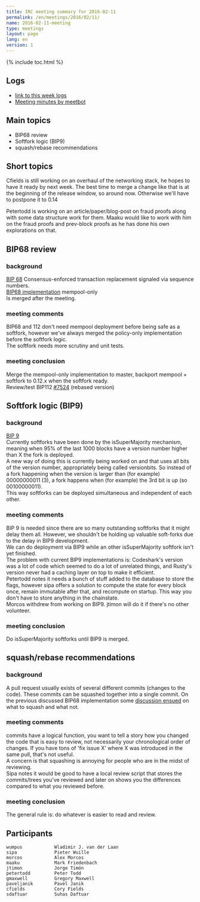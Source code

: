 ```yaml
---
title: IRC meeting summary for 2016-02-11
permalink: /en/meetings/2016/02/11/
name: 2016-02-11-meeting
type: meetings
layout: page
lang: en
version: 1
---
```

{% include toc.html %}

## Logs

- [link to this week logs](http://bitcoinstats.com/irc/bitcoin-dev/logs/2016/02/11#l1455217245.0)  
- [Meeting minutes by meetbot](http://www.erisian.com.au/meetbot/bitcoin-dev/2016/bitcoin-dev.2016-02-11-19.00.html) 

## Main topics 

- BIP68 review  
- Softfork logic (BIP9)  
- squash/rebase recommendations

## Short topics

Cfields is still working on an overhaul of the networking stack, he hopes to have it ready by next week. The best time to merge a change like that is at the beginning of the release window, so around now. Otherwise we'll have to postpone it to 0.14

Petertodd is working on an article/paper/blog-post on fraud proofs along with some data structure work for them. Maaku would like to work with him on the fraud proofs and prev-block proofs as he has done his own explorations on that.

## BIP68 review

### background

[BIP 68](https://github.com/bitcoin/bips/blob/master/bip-0068.mediawiki)  Consensus-enforced transaction replacement signaled via sequence numbers.  
[BIP68 implementation](https://github.com/bitcoin/bitcoin/pull/7184) mempool-only    
Is merged after the meeting.

### meeting comments

BIP68 and 112 don't need mempool deployment before being safe as a softfork, however we've always merged the policy-only implementation before the softfork logic.  
The softfork needs more scrutiny and unit tests. 

### meeting conclusion

Merge the mempool-only implementation to master, backport mempool + softfork to 0.12.x when the softfork ready.  
Review/test BIP112 [#7524](https://github.com/bitcoin/bitcoin/pull/7524) (rebased version)

## Softfork logic (BIP9)

### background

[BIP 9](https://github.com/bitcoin/bips/blob/master/bip-0009.mediawiki)  
Currently softforks have been done by the isSuperMajority mechanism, meaning when 95% of the last 1000 blocks have a version number higher than X the fork is deployed.   
A new way of doing this is currently being worked on and that uses all bits of the version number, appropriately being called versionbits. 
So instead of a fork happening when the version is larger than (for example) 00000000011 (3), a fork happens when (for example) the 3rd bit is up (so 00100000011).   
This way softforks can be deployed simultaneous and independent of each other. 

### meeting comments

BIP 9 is needed since there are so many outstanding softforks that it might delay them all. However, we shouldn't be holding up valuable soft-forks due to the delay in BIP9 development.   
We can do deployment via BIP9 while an other isSuperMajority softfork isn't yet finished.  
The problem with current BIP9 implementations is: Codeshark's version was a lot of code which seemed to do a lot of unrelated things, and Rusty's version never had a caching layer on top to make it efficient.  
Petertodd notes it needs a bunch of stuff added to the database to store the flags, however sipa offers a solution to compute the state for every block once, remain immutable after that, and recompute on startup. This way you don't have to store anything in the chainstate.   
Morcos withdrew from working on BIP9. jtimon will do it if there's no other volunteer.

### meeting conclusion

Do isSuperMajority softforks until BIP9 is merged.

## squash/rebase recommendations

### background

A pull request usually exists of several different commits (changes to the code). These commits can be squashed together into a single commit. On the previous discussed BIP68 implementation some [discussion ensued](https://github.com/bitcoin/bitcoin/pull/7184#issuecomment-182594295) on what to squash and what not.

### meeting comments

commits have a logical function, you want to tell a story how you changed the code that is easy to review, not necessarily your chronological order of changes. If you have tons of 'fix issue X' where X was introduced in the same pull, that's not useful.  
A concern is that squashing is annoying for people who are in the midst of reviewing.  
Sipa notes it would be good to have a local review script that stores the commits/trees you've reviewed and later on shows you the differences compared to what you reviewed before.

### meeting conclusion

The general rule is: do whatever is easier to read and review.

## Participants

    wumpus            Wladimir J. van der Laan  
    sipa              Pieter Wuille  
    morcos            Alex Morcos  
    maaku             Mark Friedenbach  
    jtimon            Jorge Timón  
    petertodd         Peter Todd  
    gmaxwell          Gregory Maxwell  
    paveljanik        Pavel Janik  
    cfields           Cory Fields  
    sdaftuar          Suhas Daftuar  
